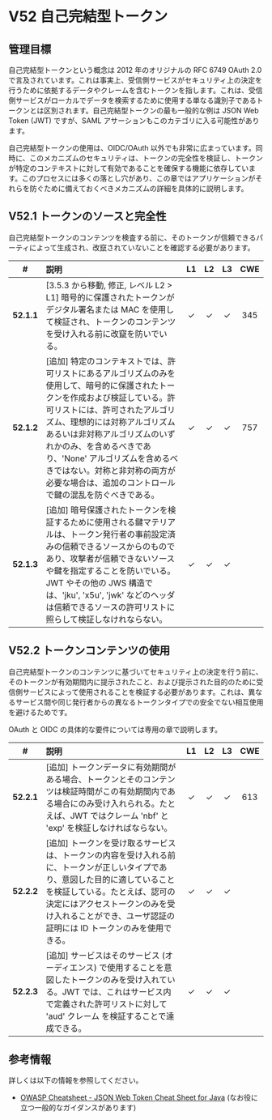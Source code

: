 # V52 自己完結型トークン

## 管理目標

自己完結型トークンという概念は 2012 年のオリジナルの RFC 6749 OAuth 2.0 で言及されています。これは事実上、受信側サービスがセキュリティ上の決定を行うために依拠するデータやクレームを含むトークンを指します。これは、受信側サービスがローカルでデータを検索するために使用する単なる識別子であるトークンとは区別されます。自己完結型トークンの最も一般的な例は JSON Web Token (JWT) ですが、SAML アサーションもこのカテゴリに入る可能性があります。

自己完結型トークンの使用は、OIDC/OAuth 以外でも非常に広まっています。同時に、このメカニズムのセキュリティは、トークンの完全性を検証し、トークンが特定のコンテキストに対して有効であることを確保する機能に依存しています。このプロセスには多くの落とし穴があり、この章ではアプリケーションがそれらを防ぐために備えておくべきメカニズムの詳細を具体的に説明します。

## V52.1 トークンのソースと完全性

自己完結型トークンのコンテンツを検査する前に、そのトークンが信頼できるパーティによって生成され、改竄されていないことを確認する必要があります。

| # | 説明 | L1 | L2 | L3 | CWE |
| :---: | :--- | :---: | :---: | :---: | :---: |
| **52.1.1** | [3.5.3 から移動, 修正, レベル L2 > L1] 暗号的に保護されたトークンがデジタル署名または MAC を使用して検証され、トークンのコンテンツを受け入れる前に改竄を防いでいる。 | ✓ | ✓ | ✓ | 345 |
| **52.1.2** | [追加] 特定のコンテキストでは、許可リストにあるアルゴリズムのみを使用して、暗号的に保護されたトークンを作成および検証している。許可リストには、許可されたアルゴリズム、理想的には対称アルゴリズムあるいは非対称アルゴリズムのいずれかのみ、を含めるべきであり、'None' アルゴリズムを含めるべきではない。対称と非対称の両方が必要な場合は、追加のコントロールで鍵の混乱を防ぐべきである。 | ✓ | ✓ | ✓ | 757 |
| **52.1.3** | [追加] 暗号保護されたトークンを検証するために使用される鍵マテリアルは、トークン発行者の事前設定済みの信頼できるソースからのものであり、攻撃者が信頼できないソースや鍵を指定することを防いでいる。JWT やその他の JWS 構造では、'jku', 'x5u', 'jwk' などのヘッダは信頼できるソースの許可リストに照らして検証しなけれならない。 | ✓ | ✓ | ✓ | |

## V52.2 トークンコンテンツの使用

自己完結型トークンのコンテンツに基づいてセキュリティ上の決定を行う前に、そのトークンが有効期間内に提示されたこと、および提示された目的のために受信側サービスによって使用されることを検証する必要があります。これは、異なるサービス間や同じ発行者からの異なるトークンタイプでの安全でない相互使用を避けるためです。

OAuth と OIDC の具体的な要件については専用の章で説明します。

| # | 説明 | L1 | L2 | L3 | CWE |
| :---: | :--- | :---: | :---: | :---: | :---: |
| **52.2.1** | [追加] トークンデータに有効期間がある場合、トークンとそのコンテンツは検証時間がこの有効期間内である場合にのみ受け入れられる。たとえば、JWT ではクレーム 'nbf' と 'exp' を検証しなければならない。 | ✓ | ✓ | ✓ | 613 |
| **52.2.2** | [追加] トークンを受け取るサービスは、トークンの内容を受け入れる前に、トークンが正しいタイプであり、意図した目的に適していることを検証している。たとえば、認可の決定にはアクセストークンのみを受け入れることができ、ユーザ認証の証明には ID トークンのみを使用できる。 | ✓ | ✓ | ✓ | |
| **52.2.3** | [追加] サービスはそのサービス (オーディエンス) で使用することを意図したトークンのみを受け入れている。JWT では、これはサービス内で定義された許可リストに対して 'aud' クレーム を検証することで達成できる。 | ✓ | ✓ | ✓ | |

## 参考情報

詳しくは以下の情報を参照してください。

* [OWASP Cheatsheet - JSON Web Token Cheat Sheet for Java](https://cheatsheetseries.owasp.org/cheatsheets/JSON_Web_Token_for_Java_Cheat_Sheet.html) (なお役に立つ一般的なガイダンスがあります)
